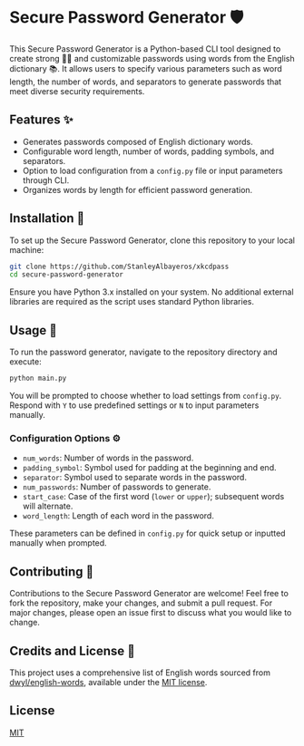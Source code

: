 
# Secure Password Generator 🛡️

This Secure Password Generator is a Python-based CLI tool designed to create strong 🏋️‍♂️ and customizable passwords using words from the English dictionary 📚. It allows users to specify various parameters such as word length, the number of words, and separators to generate passwords that meet diverse security requirements.

## Features ✨

- Generates passwords composed of English dictionary words.
- Configurable word length, number of words, padding symbols, and separators.
- Option to load configuration from a `config.py` file or input parameters through CLI.
- Organizes words by length for efficient password generation.

## Installation 🚀

To set up the Secure Password Generator, clone this repository to your local machine:

```bash
git clone https://github.com/StanleyAlbayeros/xkcdpass
cd secure-password-generator
```

Ensure you have Python 3.x installed on your system. No additional external libraries are required as the script uses standard Python libraries.

## Usage 📖

To run the password generator, navigate to the repository directory and execute:

```bash
python main.py
```

You will be prompted to choose whether to load settings from `config.py`. Respond with `Y` to use predefined settings or `N` to input parameters manually.

### Configuration Options ⚙️

- `num_words`: Number of words in the password.
- `padding_symbol`: Symbol used for padding at the beginning and end.
- `separator`: Symbol used to separate words in the password.
- `num_passwords`: Number of passwords to generate.
- `start_case`: Case of the first word (`lower` or `upper`); subsequent words will alternate.
- `word_length`: Length of each word in the password.

These parameters can be defined in `config.py` for quick setup or inputted manually when prompted.

## Contributing 🤝

Contributions to the Secure Password Generator are welcome! Feel free to fork the repository, make your changes, and submit a pull request. For major changes, please open an issue first to discuss what you would like to change.

## Credits and License 📜

This project uses a comprehensive list of English words sourced from [dwyl/english-words](https://github.com/dwyl/english-words), available under the [MIT license](https://opensource.org/licenses/MIT).

## License

[MIT](https://choosealicense.com/licenses/mit/)
